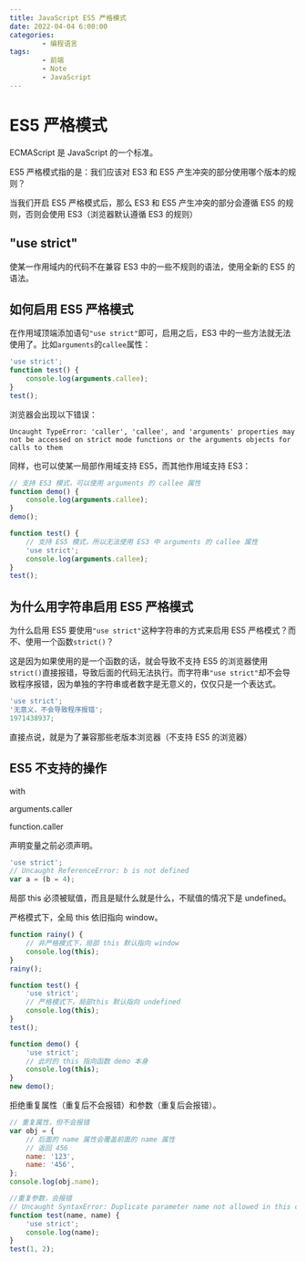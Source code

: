```yaml
---
title: JavaScript ES5 严格模式
date: 2022-04-04 6:00:00
categories:
        - 编程语言
tags:
        - 前端
        - Note
        - JavaScript
---
```


# ES5 严格模式

ECMAScript 是 JavaScript 的一个标准。

ES5 严格模式指的是：我们应该对 ES3 和 ES5 产生冲突的部分使用哪个版本的规则？

当我们开启 ES5 严格模式后，那么 ES3 和 ES5 产生冲突的部分会遵循 ES5 的规则，否则会使用 ES3（浏览器默认遵循 ES3 的规则）

## "use strict"

使某一作用域内的代码不在兼容 ES3 中的一些不规则的语法，使用全新的 ES5 的语法。

## 如何启用 ES5 严格模式

在作用域顶端添加语句`"use strict"`即可，启用之后，ES3 中的一些方法就无法使用了。比如`arguments`的`callee`属性：

```js
'use strict';
function test() {
	console.log(arguments.callee);
}
test();
```

浏览器会出现以下错误：

```JS
Uncaught TypeError: 'caller', 'callee', and 'arguments' properties may not be accessed on strict mode functions or the arguments objects for calls to them
```

同样，也可以使某一局部作用域支持 ES5，而其他作用域支持 ES3：

```js
// 支持 ES3 模式，可以使用 arguments 的 callee 属性
function demo() {
	console.log(arguments.callee);
}
demo();

function test() {
	// 支持 ES5 模式，所以无法使用 ES3 中 arguments 的 callee 属性
	'use strict';
	console.log(arguments.callee);
}
test();
```

## 为什么用字符串启用 ES5 严格模式

为什么启用 ES5 要使用`"use strict"`这种字符串的方式来启用 ES5 严格模式？而不、使用一个函数`strict()`？

这是因为如果使用的是一个函数的话，就会导致不支持 ES5 的浏览器使用`strict()`直接报错，导致后面的代码无法执行。而字符串`"use strict"`却不会导致程序报错，因为单独的字符串或者数字是无意义的，仅仅只是一个表达式。

```js
'use strict';
'无意义，不会导致程序报错';
1971438937;
```

直接点说，就是为了兼容那些老版本浏览器（不支持 ES5 的浏览器）

## ES5 不支持的操作

with

arguments.caller

function.caller

声明变量之前必须声明。

```js
'use strict';
// Uncaught ReferenceError: b is not defined
var a = (b = 4);
```

局部 this 必须被赋值，而且是赋什么就是什么，不赋值的情况下是 undefined。

严格模式下，全局 this 依旧指向 window。

```js
function rainy() {
	// 非严格模式下，局部 this 默认指向 window
	console.log(this);
}
rainy();

function test() {
	'use strict';
	// 严格模式下，局部this 默认指向 undefined
	console.log(this);
}
test();

function demo() {
	'use strict';
	// 此时的 this 指向函数 demo 本身
	console.log(this);
}
new demo();
```

拒绝重复属性（重复后不会报错）和参数（重复后会报错）。

```js
// 重复属性，但不会报错
var obj = {
	// 后面的 name 属性会覆盖前面的 name 属性
	// 返回 456
	name: '123',
	name: '456',
};
console.log(obj.name);

//重复参数，会报错
// Uncaught SyntaxError: Duplicate parameter name not allowed in this context
function test(name, name) {
	'use strict';
	console.log(name);
}
test(1, 2);
```

